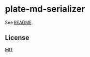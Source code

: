 # plate-md-serializer

See [README](https://github.com/udecode/plate).

## License

[MIT](../../../LICENSE)
